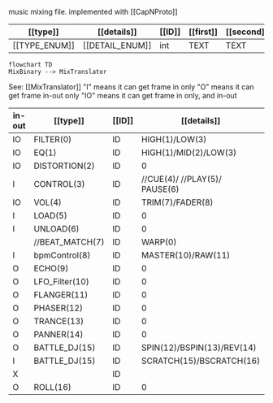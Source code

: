 music mixing file. implemented with [[CapNProto]]

| [[type]]      | [[details]]     | [[ID]] | [[first]] | [[second]] | [[third]] | [[bar]] | [[beat]] | [[separate]] | [[Ebar]] | [[Ebeat]] | [[Eseparate]] |
| ------------- | --------------- | ------ | --------- | ---------- | --------- | ------- | -------- | ------------ | -------- | --------- | ------------- |
| [[TYPE_ENUM]] | [[DETAIL_ENUM]] | int    | TEXT      | TEXT       | TEXT      | long    | long     | long         | long     | long      | long          |
```mermaid
flowchart TD
MixBinary --> MixTranslator
```

See: [[MixTranslator]]
"I" means it can get frame in only
"O" means it can get frame in-out only
"IO" means it can get frame in only, and in-out

| in-out | [[type]]        | [[ID]] | [[details]]                   | [[first]]         | [[second]]    | [[third]] | when off |
| ------ | --------------- | ------ | ----------------------------- | ----------------- | ------------- | --------- | -------- |
| IO     | FILTER(0)       | ID     | HIGH(1)/LOW(3)                | value             | value(inter)  |           | val<0    |
| IO     | EQ(1)           | ID     | HIGH(1)/MID(2)/LOW(3)         | value             | value(inter)  |           | val<-60  |
| IO     | DISTORTION(2)   | ID     | 0                             | value             | value(inter)  |           | val<0    |
| I      | CONTROL(3)      | ID     | //CUE(4)/ //PLAY(5)/ PAUSE(6) | approx_loc        | X             |           |          |
| IO     | VOL(4)          | ID     | TRIM(7)/FADER(8)              | value             | value(inter)  |           |          |
| I      | LOAD(5)         | ID     | 0                             | title             | composer      | bpm       |          |
| I      | UNLOAD(6)       | ID     | 0                             | X                 | X             |           |          |
|        | //BEAT_MATCH(7) | ID     | WARP(0)                       | Master_approx_loc |               |           |          |
| I      | bpmControl(8)   | ID     | MASTER(10)/RAW(11)            | BPM(double)       |               |           |          |
| O      | ECHO(9)         | ID     | 0                             | BPM               | feedback(0~1) | power     | bps<0    |
| O      | LFO_Filter(10)  | ID     | 0                             | BPM               | MIN_FREQ      | power     | bps<0    |
| O      | FLANGER(11)     | ID     | 0                             | BPM               | GAIN          | power     | bps<0    |
| O      | PHASER(12)      | ID     | 0                             | BPM               | GAIN          | power     | bps<0    |
| O      | TRANCE(13)      | ID     | 0                             | BPM               | GAIN          | power     | bps<0    |
| O      | PANNER(14)      | ID     | 0                             | BPM               | GAIN          | power     | bps<0    |
| O      | BATTLE_DJ(15)   | ID     | SPIN(12)/BSPIN(13)/REV(14)    | SPEED             |               |           |          |
| I      | BATTLE_DJ(15)   | ID     | SCRATCH(15)/BSCRATCH(16)      | StartFrame        | SPEED         | EndFrame  |          |
| X      |                 | ID     |                               |                   |               |           |          |
| O      | ROLL(16)        | ID     | 0                             | BPM               | power         | X         |          |